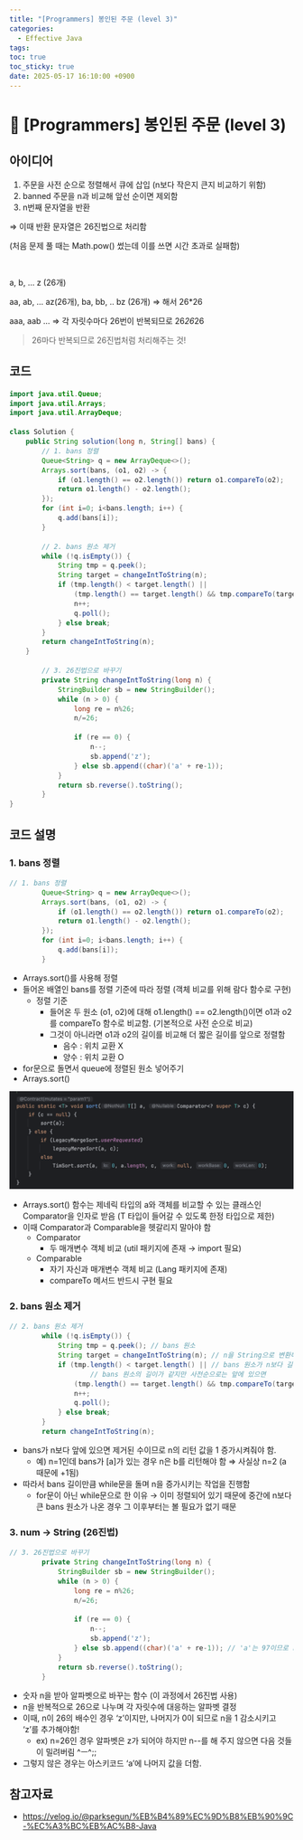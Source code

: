 ```yaml
---
title: "[Programmers] 봉인된 주문 (level 3)"
categories:
  - Effective Java
tags:
toc: true
toc_sticky: true
date: 2025-05-17 16:10:00 +0900
---
```


# 📌 [Programmers] 봉인된 주문 (level 3)

## 아이디어

1. 주문을 사전 순으로 정렬해서 큐에 삽입 (n보다 작은지 큰지 비교하기 위함)
2. banned 주문을 n과 비교해 앞선 순이면 제외함
3. n번째 문자열을 반환

⇒ 이때 반환 문자열은 26진법으로 처리함

(처음 문제 풀 때는 Math.pow() 썼는데 이를 쓰면 시간 초과로 실패함)

<br/>

a, b, … z (26개)

aa, ab, … az(26개), ba, bb, .. bz (26개) ⇒ 해서 26*26

aaa, aab … ⇒ 각 자릿수마다 26번이 반복되므로 26*26*26

> 26마다 반복되므로 26진법처럼 처리해주는 것!


## 코드

```java
import java.util.Queue;
import java.util.Arrays;
import java.util.ArrayDeque;

class Solution {
    public String solution(long n, String[] bans) {
        // 1. bans 정렬
        Queue<String> q = new ArrayDeque<>();
        Arrays.sort(bans, (o1, o2) -> {
            if (o1.length() == o2.length()) return o1.compareTo(o2);
            return o1.length() - o2.length();
        });
        for (int i=0; i<bans.length; i++) {
            q.add(bans[i]);
        }
        
        // 2. bans 원소 제거
        while (!q.isEmpty()) {
            String tmp = q.peek();
            String target = changeIntToString(n);
            if (tmp.length() < target.length() || 
                (tmp.length() == target.length() && tmp.compareTo(target) <= 0)) {
                n++;
                q.poll();
            } else break;
        }
        return changeIntToString(n);
    }
        
        // 3. 26진법으로 바꾸기
        private String changeIntToString(long n) {
            StringBuilder sb = new StringBuilder();
            while (n > 0) {
                long re = n%26;
                n/=26;
                
                if (re == 0) {
                    n--;
                    sb.append('z');
                } else sb.append((char)('a' + re-1));
            }
            return sb.reverse().toString();
        }
}
```

## 코드 설명

### 1. bans 정렬

```java
// 1. bans 정렬
        Queue<String> q = new ArrayDeque<>();
        Arrays.sort(bans, (o1, o2) -> {
            if (o1.length() == o2.length()) return o1.compareTo(o2);
            return o1.length() - o2.length();
        });
        for (int i=0; i<bans.length; i++) {
            q.add(bans[i]);
        }
```

- Arrays.sort()를 사용해 정렬
- 들어온 배열인 bans를 정렬 기준에 따라 정렬 (객체 비교를 위해 람다 함수로 구현)
    - 정렬 기준
        - 들어온 두 원소 (o1, o2)에 대해 o1.length() == o2.length()이면 o1과 o2를 compareTo 함수로 비교함. (기본적으로 사전 순으로 비교)
        - 그것이 아니라면 o1과 o2의 길이를 비교해 더 짧은 길이를 앞으로 정렬함
            - 음수 : 위치 교환 X
            - 양수 : 위치 교환 O
- for문으로 돌면서 queue에 정렬된 원소 넣어주기
- Arrays.sort()
    
![sort image](../../assets/image/Algorithm/Programmers/sort-image.png)

- Arrays.sort() 함수는 제네릭 타입의 a와 객체를 비교할 수 있는 클래스인 Comparator을 인자로 받음 (T 타입이 들어갈 수 있도록 한정 타입으로 제한)
- 이때 Comparator과 Comparable을 헷갈리지 말아야 함
    - Comparator
        - 두 매개변수 객체 비교 (util 패키지에 존재 → import 필요)
    - Comparable
        - 자기 자신과 매개변수 객체 비교 (Lang 패키지에 존재)
        - compareTo 메서드 반드시 구현 필요

### 2. bans 원소 제거

```java
// 2. bans 원소 제거
        while (!q.isEmpty()) {
            String tmp = q.peek(); // bans 원소
            String target = changeIntToString(n); // n을 String으로 변환해 스트링끼리 비교
            if (tmp.length() < target.length() || // bans 원소가 n보다 길이가 짧거나 (앞에 있음)
		            // bans 원소의 길이가 같지만 사전순으로는 앞에 있으면
                (tmp.length() == target.length() && tmp.compareTo(target) <= 0)) {
                n++;
                q.poll();
            } else break;
        }
        return changeIntToString(n);
```

- bans가 n보다 앞에 있으면 제거된 수이므로 n의 리턴 값을 1 증가시켜줘야 함.
    - 예) n=1인데 bans가 [a]가 있는 경우 n은 b를 리턴해야 함 ⇒ 사실상 n=2 (a 때문에 +1됨)
- 따라서 bans 길이만큼 while문을 돌며 n을 증가시키는 작업을 진행함
    - for문이 아닌 while문으로 한 이유 → 이미 정렬되어 있기 때문에 중간에 n보다 큰 bans 원소가 나온 경우 그 이후부터는 볼 필요가 없기 때문

### 3. num → String (26진법)

```java
// 3. 26진법으로 바꾸기
        private String changeIntToString(long n) {
            StringBuilder sb = new StringBuilder();
            while (n > 0) {
                long re = n%26;
                n/=26;
                
                if (re == 0) {
                    n--;
                    sb.append('z');
                } else sb.append((char)('a' + re-1)); // 'a'는 97이므로 re=3이면 c, 97+3-1 = 99 (c)
            }
            return sb.reverse().toString();
        }
```

- 숫자 n을 받아 알파벳으로 바꾸는 함수 (이 과정에서 26진법 사용)
- n을 반복적으로 26으로 나누며 각 자릿수에 대응하는 알파벳 결정
- 이때, n이 26의 배수인 경우 ‘z’이지만, 나머지가 0이 되므로 n을 1 감소시키고 ‘z’를 추가해야함!
    - ex) n=26인 경우 알파벳은 z가 되어야 하지만 n--를 해 주지 않으면 다음 것들이 밀려버림 ^ㅡ^;;
- 그렇지 않은 경우는 아스키코드 ‘a’에 나머지 값을 더함.

## 참고자료
- https://velog.io/@parksegun/%EB%B4%89%EC%9D%B8%EB%90%9C-%EC%A3%BC%EB%AC%B8-Java